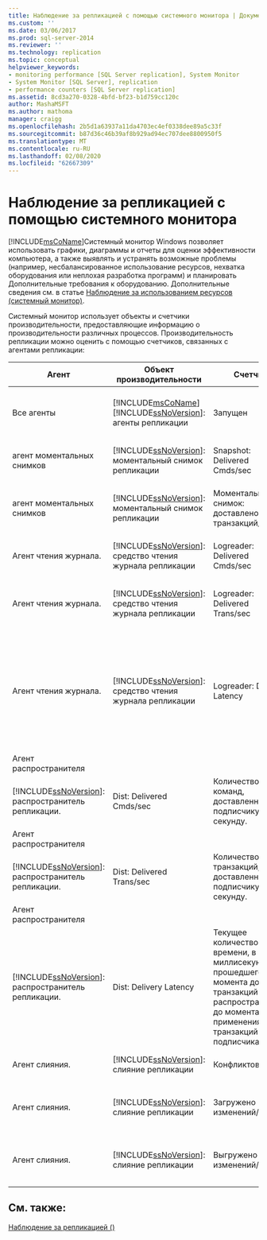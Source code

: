 ```yaml
---
title: Наблюдение за репликацией с помощью системного монитора | Документация Майкрософт
ms.custom: ''
ms.date: 03/06/2017
ms.prod: sql-server-2014
ms.reviewer: ''
ms.technology: replication
ms.topic: conceptual
helpviewer_keywords:
- monitoring performance [SQL Server replication], System Monitor
- System Monitor [SQL Server], replication
- performance counters [SQL Server replication]
ms.assetid: 8cd3a270-0328-4bfd-bf23-b1d759cc120c
author: MashaMSFT
ms.author: mathoma
manager: craigg
ms.openlocfilehash: 2b5d1a63937a11da4703ec4ef0338dee89a5c33f
ms.sourcegitcommit: b87d36c46b39af8b929ad94ec707dee8800950f5
ms.translationtype: MT
ms.contentlocale: ru-RU
ms.lasthandoff: 02/08/2020
ms.locfileid: "62667309"
---
```

# <a name="monitoring-replication-with-system-monitor"></a>Наблюдение за репликацией с помощью системного монитора
  [!INCLUDE[msCoName](../../../includes/msconame-md.md)]Системный монитор Windows позволяет использовать графики, диаграммы и отчеты для оценки эффективности компьютера, а также выявлять и устранять возможные проблемы (например, несбалансированное использование ресурсов, нехватка оборудования или неплохая разработка программ) и планировать Дополнительные требования к оборудованию. Дополнительные сведения см. в статье [Наблюдение за использованием ресурсов (системный монитор)](../../performance-monitor/monitor-resource-usage-system-monitor.md).  
  
 Системный монитор использует объекты и счетчики производительности, предоставляющие информацию о производительности различных процессов. Производительность репликации можно оценить с помощью счетчиков, связанных с агентами репликации:  
  
|Агент|Объект производительности|Счетчик|Description|  
|-----------|------------------------|-------------|-----------------|  
|Все агенты|[!INCLUDE[msCoName](../../../includes/msconame-md.md)] [!INCLUDE[ssNoVersion](../../../includes/ssnoversion-md.md)]: агенты репликации|Запущен|Число агентов репликации, запущенных в данный момент времени.|  
|агент моментальных снимков|[!INCLUDE[ssNoVersion](../../../includes/ssnoversion-md.md)]: моментальный снимок репликации|Snapshot: Delivered Cmds/sec|Число команд, доставленных распространителю в секунду.|  
|агент моментальных снимков|[!INCLUDE[ssNoVersion](../../../includes/ssnoversion-md.md)]: моментальный снимок репликации|Моментальный снимок: доставлено транзакций/с|Количество транзакций, доставленных распространителю за секунду.|  
|Агент чтения журнала.|[!INCLUDE[ssNoVersion](../../../includes/ssnoversion-md.md)]: средство чтения журнала репликации|Logreader: Delivered Cmds/sec|Число команд, доставленных распространителю в секунду.|  
|Агент чтения журнала.|[!INCLUDE[ssNoVersion](../../../includes/ssnoversion-md.md)]: средство чтения журнала репликации|Logreader: Delivered Trans/sec|Количество транзакций, доставленных распространителю за секунду.|  
|Агент чтения журнала.|[!INCLUDE[ssNoVersion](../../../includes/ssnoversion-md.md)]: средство чтения журнала репликации|Logreader: Delivery Latency|Текущее количество времени, в миллисекундах, прошедшего с момента применения транзакций на издателе до момента доставки транзакций распространителю.|  
|Агент распространителя|
  [!INCLUDE[ssNoVersion](../../../includes/ssnoversion-md.md)]: распространитель репликации.|Dist: Delivered Cmds/sec|Количество команд, доставленных подписчику за секунду.|  
|Агент распространителя|
  [!INCLUDE[ssNoVersion](../../../includes/ssnoversion-md.md)]: распространитель репликации.|Dist: Delivered Trans/sec|Количество транзакций, доставленных подписчику за секунду.|  
|Агент распространителя|
  [!INCLUDE[ssNoVersion](../../../includes/ssnoversion-md.md)]: распространитель репликации.|Dist: Delivery Latency|Текущее количество времени, в миллисекундах, прошедшего с момента доставки транзакций распространителю до момента применения транзакций у подписчика.|  
|Агент слияния.|[!INCLUDE[ssNoVersion](../../../includes/ssnoversion-md.md)]: слияние репликации|Конфликтов/сек|Число конфликтов в секунду во время процесса слияния.|  
|Агент слияния.|[!INCLUDE[ssNoVersion](../../../includes/ssnoversion-md.md)]: слияние репликации|Загружено изменений/сек|Число строк в секунду, реплицированных с издателя на подписчик.|  
|Агент слияния.|[!INCLUDE[ssNoVersion](../../../includes/ssnoversion-md.md)]: слияние репликации|Выгружено изменений/сек|Число строк в секунду, реплицируемых с подписчика на издатель.|  
  
## <a name="see-also"></a>См. также:  
 [Наблюдение за репликацией &#40;&#41;](../monitoring-replication.md)  
  
  
